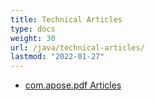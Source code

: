 ```yaml
---
title: Technical Articles
type: docs
weight: 30
url: /java/technical-articles/
lastmod: "2022-01-27"
---
```


- [com.apose.pdf Articles](/pdf/java/com-apose-pdf-articles/)
